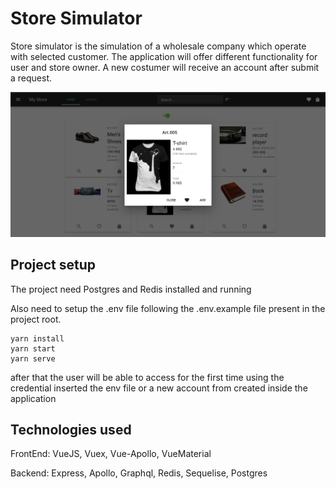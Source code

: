 # Store Simulator

Store simulator is the simulation of a wholesale company which operate with selected customer.
The application will offer different functionality for user and store owner.
A new costumer will receive an account after submit a request.

![image](src/assets/mainView.png)

## Project setup

The project need Postgres and Redis installed and running

Also need to setup the .env file following the .env.example file present in the project root.

```
yarn install
yarn start
yarn serve
```

after that the user will be able to access for the first time using the credential inserted the env file or a new account from created inside the application


<!-- ## Main functionality

Manage the list of item and the users manager tab view update or remove the item and orders

![image](src/assets/userTabView.png)

Manage the item in the store in special vi -->

## Technologies used

FrontEnd:  VueJS, Vuex, Vue-Apollo, VueMaterial

Backend: Express, Apollo, Graphql, Redis, Sequelise, Postgres
